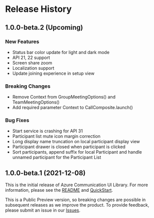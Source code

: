 # Release History

## 1.0.0-beta.2 (Upcoming)

### New Features
- Status bar color update for light and dark mode
- API 21, 22 support
- Screen share zoom
- Localization support 
- Update joining experience in setup view

### Breaking Changes
- Remove Context from GroupMeetingOptions() and TeamMeetingOptions()
- Add required parameter Context to CallComposite.launch()

### Bug Fixes
- Start service is crashing for API 31
- Participant list mute icon margin correction
- Long display name truncation on local participant display view
- Participant drawer is closed when participant is clicked
- Sort participants, append suffix for local Participant and handle unnamed participant for the Participant List

## 1.0.0-beta.1 (2021-12-08)
This is the initial release of Azure Communication UI Library. For more information, please see the [README][read_me] and [QuickStart][documentation].

This is a Public Preview version, so breaking changes are possible in subsequent releases as we improve the product. To provide feedback, please submit an issue in our [Issues](https://github.com/Azure/communication-ui-library-android/issues).

<!-- LINKS -->
[read_me]: https://github.com/Azure/communication-ui-library-android/blob/main/README.md
[documentation]: https://docs.microsoft.com/en-us/azure/communication-services/quickstarts/ui-library/get-started-call?tabs=kotlin&pivots=platform-android
